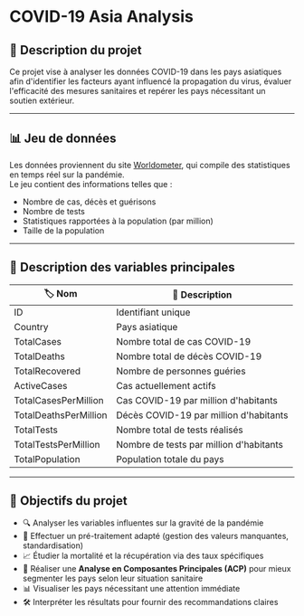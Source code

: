 # COVID-19 Asia Analysis

## 📌 **Description du projet**  
Ce projet vise à analyser les données COVID-19 dans les pays asiatiques afin d'identifier les facteurs ayant influencé la propagation du virus, évaluer l'efficacité des mesures sanitaires et repérer les pays nécessitant un soutien extérieur.

---

## 📊 **Jeu de données**  
Les données proviennent du site [Worldometer](https://www.worldometers.info/coronavirus/), qui compile des statistiques en temps réel sur la pandémie.  
Le jeu contient des informations telles que :
- Nombre de cas, décès et guérisons
- Nombre de tests
- Statistiques rapportées à la population (par million)
- Taille de la population

---

## 📌 **Description des variables principales**

| 🏷️ Nom               | 📝 Description                                         |
|----------------------|--------------------------------------------------------|
| ID                   | Identifiant unique                                     |
| Country              | Pays asiatique                                          |
| TotalCases           | Nombre total de cas COVID-19                           |
| TotalDeaths          | Nombre total de décès COVID-19                         |
| TotalRecovered       | Nombre de personnes guéries                            |
| ActiveCases          | Cas actuellement actifs                                |
| TotalCasesPerMillion | Cas COVID-19 par million d'habitants                    |
| TotalDeathsPerMillion| Décès COVID-19 par million d'habitants                  |
| TotalTests           | Nombre total de tests réalisés                         |
| TotalTestsPerMillion | Nombre de tests par million d'habitants                 |
| TotalPopulation      | Population totale du pays                              |

---

## 🎯 **Objectifs du projet**
- 🔍 Analyser les variables influentes sur la gravité de la pandémie
- 🔄 Effectuer un pré-traitement adapté (gestion des valeurs manquantes, standardisation)
- 📈 Étudier la mortalité et la récupération via des taux spécifiques
- 🧠 Réaliser une **Analyse en Composantes Principales (ACP)** pour mieux segmenter les pays selon leur situation sanitaire
- 📊 Visualiser les pays nécessitant une attention immédiate
- 🛠️ Interpréter les résultats pour fournir des recommandations claires


